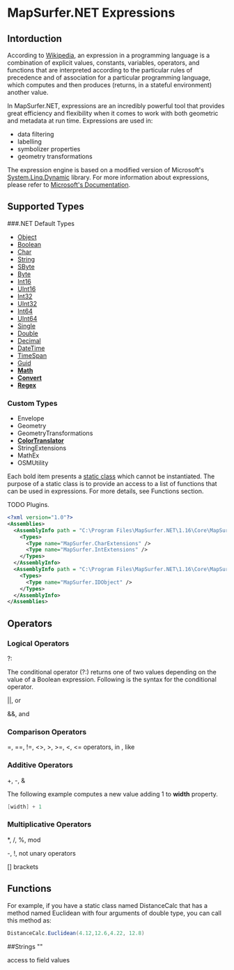# MapSurfer.NET Expressions

## Intorduction

According to [Wikipedia](http://en.wikipedia.org/wiki/Expression_%28computer_science%29), an expression in a programming language is a combination of explicit values, constants, variables, operators, and functions that are interpreted according to the particular rules of precedence and of association for a particular programming language, which computes and then produces (returns, in a stateful environment) another value. 

In MapSurfer.NET, expressions are an incredibly powerful tool that provides great efficiency and flexibility when it comes to work with both geometric and metadata at run time. Expressions are used in:

- data filtering
- labelling 
- symbolizer properties
- geometry transformations

The expression engine is based on a modified version of Microsoft's [System.Linq.Dynamic](https://www.nuget.org/packages/System.Linq.Dynamic) library. For more information about expressions, please refer to [Microsoft's Documentation](https://msdn.microsoft.com/en-us/library/ms173144.aspx).  


## Supported Types

###.NET Default Types

- [Object](https://msdn.microsoft.com/en-us/library/system.object%28v=vs.110%29.aspx)
- [Boolean](https://msdn.microsoft.com/en-us/library/system.boolean%28v=vs.110%29.aspx)
- [Char](https://msdn.microsoft.com/en-us/library/system.char%28v=vs.110%29.aspx)
- [String](https://msdn.microsoft.com/en-us/library/system.string%28v=vs.110%29.aspx)
- [SByte](https://msdn.microsoft.com/en-us/library/system.sbyte%28v=vs.110%29.aspx)
- [Byte](https://msdn.microsoft.com/en-us/library/system.byte%28v=vs.110%29.aspx)
- [Int16](https://msdn.microsoft.com/en-us/library/system.int16%28v=vs.110%29.aspx)
- [UInt16](https://msdn.microsoft.com/en-us/library/system.uint16%28v=vs.110%29.aspx)
- [Int32](https://msdn.microsoft.com/en-us/library/system.int32%28v=vs.110%29.aspx)
- [UInt32](https://msdn.microsoft.com/en-us/library/system.uint32%28v=vs.110%29.aspx)
- [Int64](https://msdn.microsoft.com/en-us/library/system.int64%28v=vs.110%29.aspx)
- [UInt64](https://msdn.microsoft.com/en-us/library/system.uint64%28v=vs.110%29.aspx)
- [Single](https://msdn.microsoft.com/en-us/library/system.single%28v=vs.110%29.aspx)
- [Double](https://msdn.microsoft.com/en-us/library/system.double%28v=vs.110%29.aspx)
- [Decimal](https://msdn.microsoft.com/en-us/library/system.decimal%28v=vs.110%29.aspx)
- [DateTime](https://msdn.microsoft.com/en-us/library/system.datetime%28v=vs.110%29.aspx)
- [TimeSpan](https://msdn.microsoft.com/en-us/library/system.timespan%28v=vs.110%29.aspx)
- [Guid](https://msdn.microsoft.com/en-us/library/system.guid%28v=vs.110%29.aspx)
- **[Math](https://msdn.microsoft.com/en-us/library/system.math%28v=vs.110%29.aspx)**
- **[Convert](https://msdn.microsoft.com/en-us/library/system.convert%28v=vs.110%29.aspx)**
- **[Regex](https://msdn.microsoft.com/en-us/library/system.text.regularexpressions.regex%28v=vs.110%29.aspx)**

### Custom Types

- Envelope
- Geometry
- GeometryTransformations
- **[ColorTranslator](https://msdn.microsoft.com/en-us/library/system.drawing.colortranslator%28v=vs.110%29.aspx)** 
- StringExtensions 
- MathEx
- OSMUtility

Each bold item presents a [static class](https://msdn.microsoft.com/en-us/library/79b3xss3.aspx) which cannot be instantiated. The purpose of a static class is to provide an access to a list of functions that can be used in expressions. For more details, see Functions section. 

TODO Plugins.

```xml
<?xml version="1.0"?>
<Assemblies>
  <AssemblyInfo path = "C:\Program Files\MapSurfer.NET\1.16\Core\MapSurfer.System.dll">
    <Types>
      <Type name="MapSurfer.CharExtensions" />
      <Type name="MapSurfer.IntExtensions" />
    </Types>
  </AssemblyInfo>
  <AssemblyInfo path = "C:\Program Files\MapSurfer.NET\1.16\Core\MapSurfer.Core.dll">
    <Types>
      <Type name="MapSurfer.IDObject" />
    </Types>    
  </AssemblyInfo>
</Assemblies>
```
        
## Operators

### Logical Operators

?:

The conditional operator (?:) returns one of two values depending on the value of a Boolean expression. Following is the syntax for the conditional operator.

||, or

&&, and 

### Comparison Operators

=, ==, !=, <>, >, >=, <, <= operators, in , like

### Additive Operators

+, -, &

The following example computes a new value adding 1 to **width** property. 

```cs
[width] + 1
```

### Multiplicative Operators
 *, /, %, mod

-, !, not unary operators

[] brackets

## Functions


For example, if you have a static class named DistanceCalc that has a method named Euclidean with four arguments of double type, you can call this method as:

```cs
DistanceCalc.Euclidean(4.12,12.6,4.22, 12.8)
```

##Strings ""

access to field values

